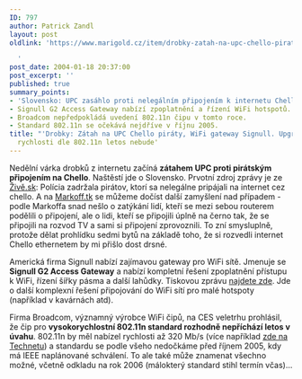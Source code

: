 ```yaml
---
ID: 797
author: Patrick Zandl
layout: post
oldlink: 'https://www.marigold.cz/item/drobky-zatah-na-upc-chello-piraty-wifi-gateway-signull-upgrade-na-vysoke-rychlosti-dle-802-11n-letos-nebude

  '
post_date: 2004-01-18 20:37:00
post_excerpt: ''
published: true
summary_points:
- 'Slovensko: UPC zasáhlo proti nelegálním připojením k internetu Chello.'
- Signull G2 Access Gateway nabízí zpoplatnění a řízení WiFi hotspotů.
- Broadcom nepředpokládá uvedení 802.11n čipu v tomto roce.
- Standard 802.11n se očekává nejdříve v říjnu 2005.
title: "'Drobky: Zátah na UPC Chello piráty, WiFi gateway Signull. Upgrade na vysoké"
  rychlosti dle 802.11n letos nebude'
---
```


<p>
Nedělní várka drobků z internetu začíná <STRONG>zátahem UPC proti pirátským připojením na Chello</STRONG>. Naštěstí jde o Slovensko. Prvotní zdroj zprávy je ze <A href="http://www.zive.sk/Text/Ar.asp?ARI=107531" target=_blank>Živě.sk</A>: Polícia zadržala pirátov, ktorí sa nelegálne pripájali na internet cez chello. A na <A href="http://markoff.szm.sk/m092.htm#upc" target=_blank>Markoff.tk</A> se můžeme dočíst další zamyšlení nad případem - podle Markoffa snad nešlo o zatýkání lidí, kteří se mezi sebou routerem podělili o připojení, ale o lidi, kteří se připojili úplně na černo tak, že se připojili na rozvod TV a sami si připojení zprovoznili. To zní smysluplně, protože dělat prohlídku sedmi bytů na základě toho, že si rozvedli internet Chello ethernetem by mi přišlo dost drsné.</p>

<p>
Americká firma Signull nabízí zajímavou gateway pro WiFi sítě. Jmenuje se <STRONG>Signull G2 Access Gateway</STRONG> a nabízí kompletní řešení zpoplatnění přístupu k WiFi, řízení šířky pásma a další lahůdky. Tiskovou zprávu <A href="http://www.signull.com/pressreleases/pr_1-20-04.html" target=_blank>najdete zde</A>. Jde o další komplexní řešení připojování do WiFi sítí pro malé hotspoty (například v kavárnách atd).</p>

<p>
Firma Broadcom, významný výrobce WiFi čipů, na CES veletrhu prohlásil, že čip pro <STRONG>vysokorychlostní 802.11n standard rozhodně nepříchází letos v úvahu</STRONG>. 802.11n by měl nabízel rychlosti až 320 Mb/s (více například <A href="http://technet.idnes.cz/hw/hw_sit/IEEE80211n.html" target=_blank>zde na Technetu</A>) a standardu se podle všeho nedočkáme před říjnem 2005, kdy má IEEE naplánované schválení. To ale také může znamenat všechno možné, včetně odkladu na rok 2006 (málokterý standard stihl termín včas)...</p>